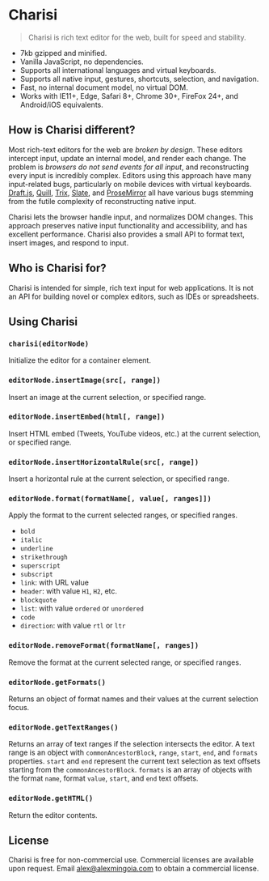 # Charisi

> Charisi is rich text editor for the web, built for speed and stability.

*   7kb gzipped and minified.
*   Vanilla JavaScript, no dependencies.
*   Supports all international languages and virtual keyboards.
*   Supports all native input, gestures, shortcuts, selection, and navigation.
*   Fast, no internal document model, no virtual DOM.
*   Works with IE11+, Edge, Safari 8+, Chrome 30+, FireFox 24+, and Android/iOS equivalents.

## How is Charisi different?

Most rich-text editors for the web are _broken by design_. These editors intercept input, update an internal model, and render each change. The problem is _browsers do not send events for all input_, and reconstructing every input is incredibly complex. Editors using this approach have many input-related bugs, particularly on mobile devices with virtual keyboards. [Draft.js](https://github.com/facebook/draft-js/issues/2087), [Quill](https://github.com/quilljs/quill/issues/3036), [Trix](https://github.com/basecamp/trix/issues/689), [Slate](https://github.com/ianstormtaylor/slate/issues/2062), and [ProseMirror](https://github.com/ProseMirror/prosemirror/issues/982) all have various bugs stemming from the futile complexity of reconstructing native input.

Charisi lets the browser handle input, and normalizes DOM changes. This approach preserves native input functionality and accessibility, and has excellent performance. Charisi also provides a small API to format text, insert images, and respond to input.

## Who is Charisi for?

Charisi is intended for simple, rich text input for web applications. It is not an API for building novel or complex editors, such as IDEs or spreadsheets.

## Using Charisi

### `charisi(editorNode)`

Initialize the editor for a container element.

### `editorNode.insertImage(src[, range])`

Insert an image at the current selection, or specified range.

### `editorNode.insertEmbed(html[, range])`

Insert HTML embed (Tweets, YouTube videos, etc.) at the current selection, or specified range.

### `editorNode.insertHorizontalRule(src[, range])`

Insert a horizontal rule at the current selection, or specified range.

### `editorNode.format(formatName[, value[, ranges]])`

Apply the format to the current selected ranges, or specified ranges.

*   `bold`
*   `italic`
*   `underline`
*   `strikethrough`
*   `superscript`
*   `subscript`
*   `link`: with URL value
*   `header`: with value `H1`, `H2`, etc.
*   `blockquote`
*   `list`: with value `ordered` or `unordered`
*   `code`
*   `direction`: with value `rtl` or `ltr`

### `editorNode.removeFormat(formatName[, ranges])`

Remove the format at the current selected range, or specified ranges.

### `editorNode.getFormats()`

Returns an object of format names and their values at the current selection focus.

### `editorNode.getTextRanges()`

Returns an array of text ranges if the selection intersects the editor. A text range is an object with `commonAncestorBlock`, `range`, `start`, `end`, and `formats` properties. `start` and `end` represent the current text selection as text offsets starting from the `commonAncestorBlock`. `formats` is an array of objects with the format `name`, format `value`, `start`, and `end` text offsets.

### `editorNode.getHTML()`

Return the editor contents.

## License

Charisi is free for non-commercial use. Commercial licenses are available upon request. Email [alex@alexmingoia.com](mailto:alex@alexmingoia.com) to obtain a commercial license.
